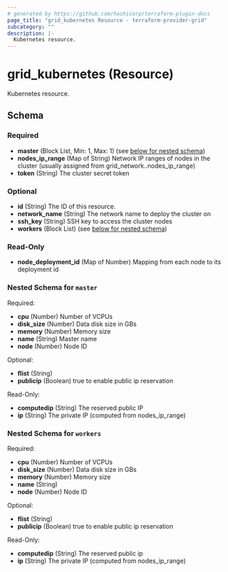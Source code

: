 ```yaml
---
# generated by https://github.com/hashicorp/terraform-plugin-docs
page_title: "grid_kubernetes Resource - terraform-provider-grid"
subcategory: ""
description: |-
  Kubernetes resource.
---
```


# grid_kubernetes (Resource)

Kubernetes resource.



<!-- schema generated by tfplugindocs -->
## Schema

### Required

- **master** (Block List, Min: 1, Max: 1) (see [below for nested schema](#nestedblock--master))
- **nodes_ip_range** (Map of String) Network IP ranges of nodes in the cluster (usually assigned from grid_network.<network-resource-name>.nodes_ip_range)
- **token** (String) The cluster secret token

### Optional

- **id** (String) The ID of this resource.
- **network_name** (String) The network name to deploy the cluster on
- **ssh_key** (String) SSH key to access the cluster nodes
- **workers** (Block List) (see [below for nested schema](#nestedblock--workers))

### Read-Only

- **node_deployment_id** (Map of Number) Mapping from each node to its deployment id

<a id="nestedblock--master"></a>
### Nested Schema for `master`

Required:

- **cpu** (Number) Number of VCPUs
- **disk_size** (Number) Data disk size in GBs
- **memory** (Number) Memory size
- **name** (String) Master name
- **node** (Number) Node ID

Optional:

- **flist** (String)
- **publicip** (Boolean) true to enable public ip reservation

Read-Only:

- **computedip** (String) The reserved public IP
- **ip** (String) The private IP (computed from nodes_ip_range)


<a id="nestedblock--workers"></a>
### Nested Schema for `workers`

Required:

- **cpu** (Number) Number of VCPUs
- **disk_size** (Number) Data disk size in GBs
- **memory** (Number) Memory size
- **name** (String)
- **node** (Number) Node ID

Optional:

- **flist** (String)
- **publicip** (Boolean) true to enable public ip reservation

Read-Only:

- **computedip** (String) The reserved public ip
- **ip** (String) The private IP (computed from nodes_ip_range)


